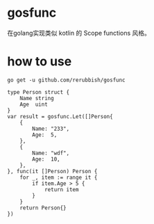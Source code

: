 # gosfunc

在golang实现类似 kotlin 的 Scope functions 风格。

# how to use

```shell
go get -u github.com/rerubbish/gosfunc
```

```golang
type Person struct {
	Name string
	Age  uint
}
var result = gosfunc.Let([]Person{
	{
		Name: "233",
		Age:  5,
	},
	{
		Name: "wdf",
		Age:  10,
	},
}, func(it []Person) Person {
	for _, item := range it {
		if item.Age > 5 {
			return item
		}
	}
	return Person{}
})
```
